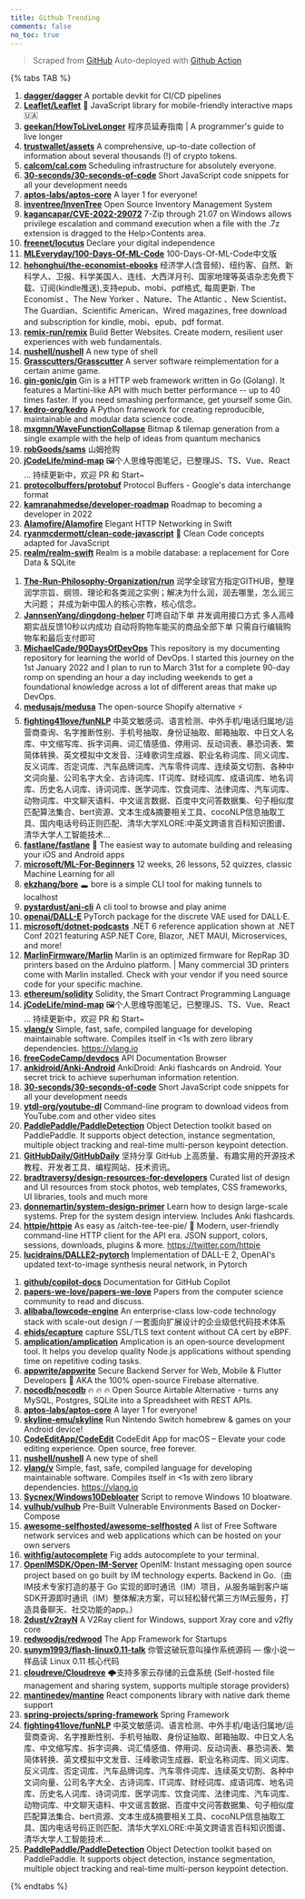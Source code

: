 ```yaml
---
title: Github Trending
comments: false
no_toc: true
---
```


> Scraped from [GitHub](https://github.com/trending)
Auto-deployed with [Github Action](https://docs.github.com/en/actions)

{% tabs TAB %}
<!-- tab Daily -->
1. [**dagger/dagger**](https://github.com/dagger/dagger)
A portable devkit for CI/CD pipelines
2. [**Leaflet/Leaflet**](https://github.com/Leaflet/Leaflet)
🍃 JavaScript library for mobile-friendly interactive maps 🇺🇦
3. [**geekan/HowToLiveLonger**](https://github.com/geekan/HowToLiveLonger)
程序员延寿指南 | A programmer's guide to live longer
4. [**trustwallet/assets**](https://github.com/trustwallet/assets)
A comprehensive, up-to-date collection of information about several thousands (!) of crypto tokens.
5. [**calcom/cal.com**](https://github.com/calcom/cal.com)
Scheduling infrastructure for absolutely everyone.
6. [**30-seconds/30-seconds-of-code**](https://github.com/30-seconds/30-seconds-of-code)
Short JavaScript code snippets for all your development needs
7. [**aptos-labs/aptos-core**](https://github.com/aptos-labs/aptos-core)
A layer 1 for everyone!
8. [**inventree/InvenTree**](https://github.com/inventree/InvenTree)
Open Source Inventory Management System
9. [**kagancapar/CVE-2022-29072**](https://github.com/kagancapar/CVE-2022-29072)
7-Zip through 21.07 on Windows allows privilege escalation and command execution when a file with the .7z extension is dragged to the Help>Contents area.
10. [**freenet/locutus**](https://github.com/freenet/locutus)
Declare your digital independence
11. [**MLEveryday/100-Days-Of-ML-Code**](https://github.com/MLEveryday/100-Days-Of-ML-Code)
100-Days-Of-ML-Code中文版
12. [**hehonghui/the-economist-ebooks**](https://github.com/hehonghui/the-economist-ebooks)
经济学人(含音频)、纽约客、自然、新科学人、卫报、科学美国人、连线、大西洋月刊、国家地理等英语杂志免费下载、订阅(kindle推送),支持epub、mobi、pdf格式, 每周更新. The Economist 、The New Yorker 、Nature、The Atlantic 、New Scientist、The Guardian、Scientific American、Wired magazines, free download and subscription for kindle, mobi、epub、pdf format.
13. [**remix-run/remix**](https://github.com/remix-run/remix)
Build Better Websites. Create modern, resilient user experiences with web fundamentals.
14. [**nushell/nushell**](https://github.com/nushell/nushell)
A new type of shell
15. [**Grasscutters/Grasscutter**](https://github.com/Grasscutters/Grasscutter)
A server software reimplementation for a certain anime game.
16. [**gin-gonic/gin**](https://github.com/gin-gonic/gin)
Gin is a HTTP web framework written in Go (Golang). It features a Martini-like API with much better performance -- up to 40 times faster. If you need smashing performance, get yourself some Gin.
17. [**kedro-org/kedro**](https://github.com/kedro-org/kedro)
A Python framework for creating reproducible, maintainable and modular data science code.
18. [**mxgmn/WaveFunctionCollapse**](https://github.com/mxgmn/WaveFunctionCollapse)
Bitmap & tilemap generation from a single example with the help of ideas from quantum mechanics
19. [**robGoods/sams**](https://github.com/robGoods/sams)
山姆抢购
20. [**jCodeLife/mind-map**](https://github.com/jCodeLife/mind-map)
🖼个人思维导图笔记，已整理JS、TS、Vue、React ... 持续更新中，欢迎 PR 和 Start~
21. [**protocolbuffers/protobuf**](https://github.com/protocolbuffers/protobuf)
Protocol Buffers - Google's data interchange format
22. [**kamranahmedse/developer-roadmap**](https://github.com/kamranahmedse/developer-roadmap)
Roadmap to becoming a developer in 2022
23. [**Alamofire/Alamofire**](https://github.com/Alamofire/Alamofire)
Elegant HTTP Networking in Swift
24. [**ryanmcdermott/clean-code-javascript**](https://github.com/ryanmcdermott/clean-code-javascript)
🛁 Clean Code concepts adapted for JavaScript
25. [**realm/realm-swift**](https://github.com/realm/realm-swift)
Realm is a mobile database: a replacement for Core Data & SQLite
<!-- endtab -->
<!-- tab Weekly -->
1. [**The-Run-Philosophy-Organization/run**](https://github.com/The-Run-Philosophy-Organization/run)
润学全球官方指定GITHUB，整理润学宗旨、纲领、理论和各类润之实例；解决为什么润，润去哪里，怎么润三大问题； 并成为新中国人的核心宗教，核心信念。
2. [**JannsenYang/dingdong-helper**](https://github.com/JannsenYang/dingdong-helper)
叮咚自动下单 并发调用接口方式 多人高峰期实战反馈10秒以内成功 自动将购物车能买的商品全部下单 只需自行编辑购物车和最后支付即可
3. [**MichaelCade/90DaysOfDevOps**](https://github.com/MichaelCade/90DaysOfDevOps)
This repository is my documenting repository for learning the world of DevOps. I started this journey on the 1st January 2022 and I plan to run to March 31st for a complete 90-day romp on spending an hour a day including weekends to get a foundational knowledge across a lot of different areas that make up DevOps.
4. [**medusajs/medusa**](https://github.com/medusajs/medusa)
The open-source Shopify alternative ⚡️
5. [**fighting41love/funNLP**](https://github.com/fighting41love/funNLP)
中英文敏感词、语言检测、中外手机/电话归属地/运营商查询、名字推断性别、手机号抽取、身份证抽取、邮箱抽取、中日文人名库、中文缩写库、拆字词典、词汇情感值、停用词、反动词表、暴恐词表、繁简体转换、英文模拟中文发音、汪峰歌词生成器、职业名称词库、同义词库、反义词库、否定词库、汽车品牌词库、汽车零件词库、连续英文切割、各种中文词向量、公司名字大全、古诗词库、IT词库、财经词库、成语词库、地名词库、历史名人词库、诗词词库、医学词库、饮食词库、法律词库、汽车词库、动物词库、中文聊天语料、中文谣言数据、百度中文问答数据集、句子相似度匹配算法集合、bert资源、文本生成&摘要相关工具、cocoNLP信息抽取工具、国内电话号码正则匹配、清华大学XLORE:中英文跨语言百科知识图谱、清华大学人工智能技术…
6. [**fastlane/fastlane**](https://github.com/fastlane/fastlane)
🚀 The easiest way to automate building and releasing your iOS and Android apps
7. [**microsoft/ML-For-Beginners**](https://github.com/microsoft/ML-For-Beginners)
12 weeks, 26 lessons, 52 quizzes, classic Machine Learning for all
8. [**ekzhang/bore**](https://github.com/ekzhang/bore)
🕳 bore is a simple CLI tool for making tunnels to localhost
9. [**pystardust/ani-cli**](https://github.com/pystardust/ani-cli)
A cli tool to browse and play anime
10. [**openai/DALL-E**](https://github.com/openai/DALL-E)
PyTorch package for the discrete VAE used for DALL·E.
11. [**microsoft/dotnet-podcasts**](https://github.com/microsoft/dotnet-podcasts)
.NET 6 reference application shown at .NET Conf 2021 featuring ASP.NET Core, Blazor, .NET MAUI, Microservices, and more!
12. [**MarlinFirmware/Marlin**](https://github.com/MarlinFirmware/Marlin)
Marlin is an optimized firmware for RepRap 3D printers based on the Arduino platform. | Many commercial 3D printers come with Marlin installed. Check with your vendor if you need source code for your specific machine.
13. [**ethereum/solidity**](https://github.com/ethereum/solidity)
Solidity, the Smart Contract Programming Language
14. [**jCodeLife/mind-map**](https://github.com/jCodeLife/mind-map)
🖼个人思维导图笔记，已整理JS、TS、Vue、React ... 持续更新中，欢迎 PR 和 Start~
15. [**vlang/v**](https://github.com/vlang/v)
Simple, fast, safe, compiled language for developing maintainable software. Compiles itself in <1s with zero library dependencies. https://vlang.io
16. [**freeCodeCamp/devdocs**](https://github.com/freeCodeCamp/devdocs)
API Documentation Browser
17. [**ankidroid/Anki-Android**](https://github.com/ankidroid/Anki-Android)
AnkiDroid: Anki flashcards on Android. Your secret trick to achieve superhuman information retention.
18. [**30-seconds/30-seconds-of-code**](https://github.com/30-seconds/30-seconds-of-code)
Short JavaScript code snippets for all your development needs
19. [**ytdl-org/youtube-dl**](https://github.com/ytdl-org/youtube-dl)
Command-line program to download videos from YouTube.com and other video sites
20. [**PaddlePaddle/PaddleDetection**](https://github.com/PaddlePaddle/PaddleDetection)
Object Detection toolkit based on PaddlePaddle. It supports object detection, instance segmentation, multiple object tracking and real-time multi-person keypoint detection.
21. [**GitHubDaily/GitHubDaily**](https://github.com/GitHubDaily/GitHubDaily)
坚持分享 GitHub 上高质量、有趣实用的开源技术教程、开发者工具、编程网站、技术资讯。
22. [**bradtraversy/design-resources-for-developers**](https://github.com/bradtraversy/design-resources-for-developers)
Curated list of design and UI resources from stock photos, web templates, CSS frameworks, UI libraries, tools and much more
23. [**donnemartin/system-design-primer**](https://github.com/donnemartin/system-design-primer)
Learn how to design large-scale systems. Prep for the system design interview. Includes Anki flashcards.
24. [**httpie/httpie**](https://github.com/httpie/httpie)
As easy as /aitch-tee-tee-pie/ 🥧 Modern, user-friendly command-line HTTP client for the API era. JSON support, colors, sessions, downloads, plugins & more. https://twitter.com/httpie
25. [**lucidrains/DALLE2-pytorch**](https://github.com/lucidrains/DALLE2-pytorch)
Implementation of DALL-E 2, OpenAI's updated text-to-image synthesis neural network, in Pytorch
<!-- endtab -->
<!-- tab Monthly -->
1. [**github/copilot-docs**](https://github.com/github/copilot-docs)
Documentation for GitHub Copilot
2. [**papers-we-love/papers-we-love**](https://github.com/papers-we-love/papers-we-love)
Papers from the computer science community to read and discuss.
3. [**alibaba/lowcode-engine**](https://github.com/alibaba/lowcode-engine)
An enterprise-class low-code technology stack with scale-out design / 一套面向扩展设计的企业级低代码技术体系
4. [**ehids/ecapture**](https://github.com/ehids/ecapture)
capture SSL/TLS text content without CA cert by eBPF.
5. [**amplication/amplication**](https://github.com/amplication/amplication)
Amplication is an open‑source development tool. It helps you develop quality Node.js applications without spending time on repetitive coding tasks.
6. [**appwrite/appwrite**](https://github.com/appwrite/appwrite)
Secure Backend Server for Web, Mobile & Flutter Developers 🚀 AKA the 100% open-source Firebase alternative.
7. [**nocodb/nocodb**](https://github.com/nocodb/nocodb)
🔥 🔥 🔥 Open Source Airtable Alternative - turns any MySQL, Postgres, SQLite into a Spreadsheet with REST APIs.
8. [**aptos-labs/aptos-core**](https://github.com/aptos-labs/aptos-core)
A layer 1 for everyone!
9. [**skyline-emu/skyline**](https://github.com/skyline-emu/skyline)
Run Nintendo Switch homebrew & games on your Android device!
10. [**CodeEditApp/CodeEdit**](https://github.com/CodeEditApp/CodeEdit)
CodeEdit App for macOS – Elevate your code editing experience. Open source, free forever.
11. [**nushell/nushell**](https://github.com/nushell/nushell)
A new type of shell
12. [**vlang/v**](https://github.com/vlang/v)
Simple, fast, safe, compiled language for developing maintainable software. Compiles itself in <1s with zero library dependencies. https://vlang.io
13. [**Sycnex/Windows10Debloater**](https://github.com/Sycnex/Windows10Debloater)
Script to remove Windows 10 bloatware.
14. [**vulhub/vulhub**](https://github.com/vulhub/vulhub)
Pre-Built Vulnerable Environments Based on Docker-Compose
15. [**awesome-selfhosted/awesome-selfhosted**](https://github.com/awesome-selfhosted/awesome-selfhosted)
A list of Free Software network services and web applications which can be hosted on your own servers
16. [**withfig/autocomplete**](https://github.com/withfig/autocomplete)
Fig adds autocomplete to your terminal.
17. [**OpenIMSDK/Open-IM-Server**](https://github.com/OpenIMSDK/Open-IM-Server)
OpenIM: Instant messaging open source project based on go built by IM technology experts. Backend in Go.（由IM技术专家打造的基于 Go 实现的即时通讯（IM）项目，从服务端到客户端SDK开源即时通讯（IM）整体解决方案，可以轻松替代第三方IM云服务，打造具备聊天、社交功能的app。）
18. [**2dust/v2rayN**](https://github.com/2dust/v2rayN)
A V2Ray client for Windows, support Xray core and v2fly core
19. [**redwoodjs/redwood**](https://github.com/redwoodjs/redwood)
The App Framework for Startups
20. [**sunym1993/flash-linux0.11-talk**](https://github.com/sunym1993/flash-linux0.11-talk)
你管这破玩意叫操作系统源码 — 像小说一样品读 Linux 0.11 核心代码
21. [**cloudreve/Cloudreve**](https://github.com/cloudreve/Cloudreve)
🌩支持多家云存储的云盘系统 (Self-hosted file management and sharing system, supports multiple storage providers)
22. [**mantinedev/mantine**](https://github.com/mantinedev/mantine)
React components library with native dark theme support
23. [**spring-projects/spring-framework**](https://github.com/spring-projects/spring-framework)
Spring Framework
24. [**fighting41love/funNLP**](https://github.com/fighting41love/funNLP)
中英文敏感词、语言检测、中外手机/电话归属地/运营商查询、名字推断性别、手机号抽取、身份证抽取、邮箱抽取、中日文人名库、中文缩写库、拆字词典、词汇情感值、停用词、反动词表、暴恐词表、繁简体转换、英文模拟中文发音、汪峰歌词生成器、职业名称词库、同义词库、反义词库、否定词库、汽车品牌词库、汽车零件词库、连续英文切割、各种中文词向量、公司名字大全、古诗词库、IT词库、财经词库、成语词库、地名词库、历史名人词库、诗词词库、医学词库、饮食词库、法律词库、汽车词库、动物词库、中文聊天语料、中文谣言数据、百度中文问答数据集、句子相似度匹配算法集合、bert资源、文本生成&摘要相关工具、cocoNLP信息抽取工具、国内电话号码正则匹配、清华大学XLORE:中英文跨语言百科知识图谱、清华大学人工智能技术…
25. [**PaddlePaddle/PaddleDetection**](https://github.com/PaddlePaddle/PaddleDetection)
Object Detection toolkit based on PaddlePaddle. It supports object detection, instance segmentation, multiple object tracking and real-time multi-person keypoint detection.
<!-- endtab -->
{% endtabs %}
